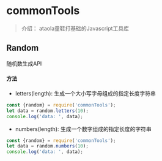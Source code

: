 # commonTools

> 介绍： ataola童鞋打基础的Javascript工具库


## Random

随机数生成API

#### 方法

* letters(length): 生成一个大小写字母组成的指定长度字符串

```js
const {random} = require('commonTools');
let data = random.letters(10);
console.log('data: ', data);
```

* numbers(length): 生成一个数字组成的指定长度的字符串

```js
const {random} = require('commonTools');
let data = random.numbers(10);
console.log('data: ', data);
```